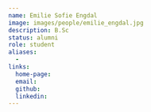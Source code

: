 ```yaml
---
name: Emilie Sofie Engdal
image: images/people/emilie_engdal.jpg
description: B.Sc
status: alumni
role: student
aliases:
  - 
links: 
  home-page: 
  email: 
  github: 
  linkedin: 
---
```

